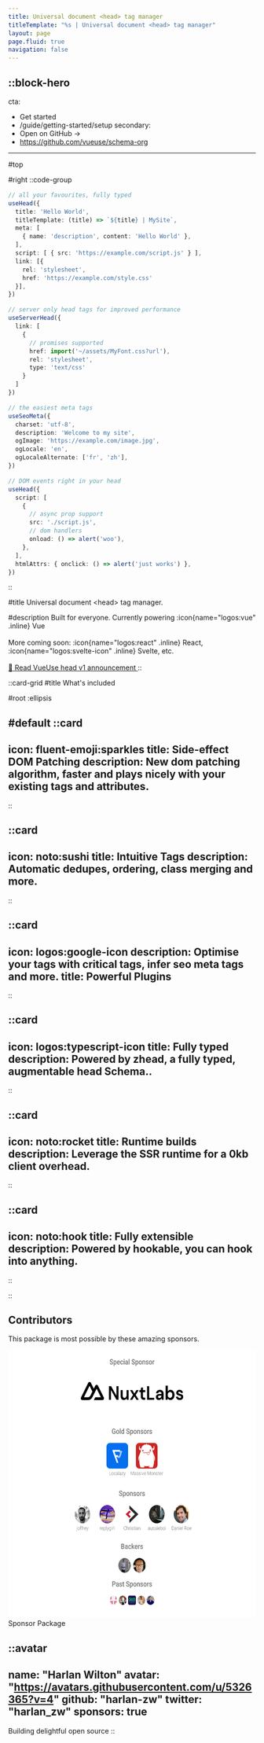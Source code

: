 ```yaml
---
title: Universal document <head> tag manager
titleTemplate: "%s | Universal document <head> tag manager"
layout: page
page.fluid: true
navigation: false
---
```


::block-hero
---
cta:
  - Get started
  - /guide/getting-started/setup
secondary:
  - Open on GitHub →
  - https://github.com/vueuse/schema-org
---

#top


#right
::code-group

```ts [useHead]
// all your favourites, fully typed
useHead({
  title: 'Hello World',
  titleTemplate: (title) => `${title} | MySite`,
  meta: [
    { name: 'description', content: 'Hello World' },
  ],
  script: [ { src: 'https://example.com/script.js' } ],
  link: [{
    rel: 'stylesheet',
    href: 'https://example.com/style.css'
  }],
})
```

```ts [useServerHead]
// server only head tags for improved performance
useServerHead({
  link: [
    {
      // promises supported
      href: import('~/assets/MyFont.css?url'),
      rel: 'stylesheet',
      type: 'text/css'
    }
  ]
})
```


```ts [useSeoMeta]
// the easiest meta tags 
useSeoMeta({
  charset: 'utf-8',
  description: 'Welcome to my site',
  ogImage: 'https://example.com/image.jpg',
  ogLocale: 'en',
  ogLocaleAlternate: ['fr', 'zh'],
})
```

```ts [DOM events]
// DOM events right in your head
useHead({
  script: [
    {
      // async prop support
      src: './script.js',
      // dom handlers
      onload: () => alert('woo'),
    },
  ],
  htmlAttrs: { onclick: () => alert('just works') },
})
```

::

#title
Universal document &lt;head&gt; tag manager.

#description
Built for everyone. Currently powering <span class="whitespace-nowrap"> :icon{name="logos:vue" .inline} Vue</span>
<br><br>
More coming soon: :icon{name="logos:react" .inline} React, :icon{name="logos:svelte-icon" .inline} Svelte, etc.
<br><br>
<a href="https://harlanzw.com/blog/vue-use-head-v1" class="info badge inline-flex items-center rounded-full px-3 py-2 text-sm leading-5 tracking-tight flex items-center">
  <span>🎉  Read VueUse head v1 announcement</span>
</a>
::


::card-grid
#title
What's included

#root
:ellipsis

#default
  ::card
  ---
  icon: fluent-emoji:sparkles
  title: Side-effect DOM Patching
  description: New dom patching algorithm, faster and plays nicely with your existing tags and attributes.
  ---
  ::

  ::card
  ---
  icon: noto:sushi
  title: Intuitive Tags
  description: Automatic dedupes, ordering, class merging and more.
  ---
  ::

  ::card
  ---
  icon: logos:google-icon
  description: Optimise your tags with critical tags, infer seo meta tags and more.
  title: Powerful Plugins
  ---
  ::

  ::card
  ---
  icon: logos:typescript-icon
  title: Fully typed
  description: Powered by zhead, a fully typed, augmentable head Schema..
  ---
  ::


  ::card
  ---
  icon: noto:rocket
  title: Runtime builds
  description: Leverage the SSR runtime for a 0kb client overhead.
  ---
  ::

  ::card
  ---
  icon: noto:hook
  title: Fully extensible
  description: Powered by hookable, you can hook into anything.
  ---
  ::

::

<div class="mx-auto w-full sm:px-6 lg-px-8 px-4 text-center">

## Contributors

This package is most possible by these amazing sponsors.

  <a href="https://raw.githubusercontent.com/harlan-zw/static/main/sponsors.svg">
    <img src="https://raw.githubusercontent.com/harlan-zw/static/main/sponsors.svg" width="800" height="545" class="mx-auto">
  </a>

  <button-link to="https://github.com/sponsors/harlan-zw">
  Sponsor Package
  </button-link>

::avatar
---
name: "Harlan Wilton"
avatar: "https://avatars.githubusercontent.com/u/5326365?v=4"
github: "harlan-zw"
twitter: "harlan_zw"
sponsors: true
---
Building delightful open source
::

</div>
